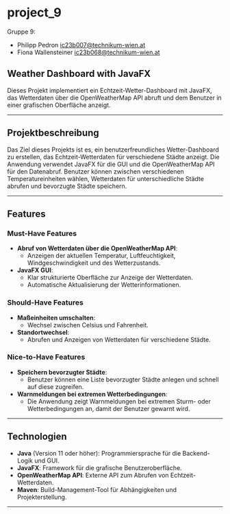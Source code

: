# project_9

Gruppe 9:
- Philipp Pedron ic23b007@technikum-wien.at
- Fiona Wallensteiner ic23b068@technikum-wien.at

## Weather Dashboard with JavaFX

Dieses Projekt implementiert ein Echtzeit-Wetter-Dashboard mit JavaFX, das Wetterdaten über die OpenWeatherMap API abruft und dem Benutzer in einer grafischen Oberfläche anzeigt.

---

## **Projektbeschreibung**
Das Ziel dieses Projekts ist es, ein benutzerfreundliches Wetter-Dashboard zu erstellen, das Echtzeit-Wetterdaten für verschiedene Städte anzeigt. Die Anwendung verwendet JavaFX für die GUI und die OpenWeatherMap API für den Datenabruf. Benutzer können zwischen verschiedenen Temperatureinheiten wählen, Wetterdaten für unterschiedliche Städte abrufen und bevorzugte Städte speichern.

---

## **Features**

### **Must-Have Features**
- **Abruf von Wetterdaten über die OpenWeatherMap API**:
    - Anzeigen der aktuellen Temperatur, Luftfeuchtigkeit, Windgeschwindigkeit und des Wetterzustands.
- **JavaFX GUI**:
    - Klar strukturierte Oberfläche zur Anzeige der Wetterdaten.
    - Automatische Aktualisierung der Wetterinformationen.

### **Should-Have Features**
- **Maßeinheiten umschalten**:
    - Wechsel zwischen Celsius und Fahrenheit.
- **Standortwechsel**:
    - Abrufen und Anzeigen von Wetterdaten für verschiedene Städte.

### **Nice-to-Have Features**
- **Speichern bevorzugter Städte**:
    - Benutzer können eine Liste bevorzugter Städte anlegen und schnell auf diese zugreifen.
- **Warnmeldungen bei extremen Wetterbedingungen**:
    - Die Anwendung zeigt Warnmeldungen bei extremen Sturm- oder Wetterbedingungen an, damit der Benutzer gewarnt wird.

---

## **Technologien**
- **Java** (Version 11 oder höher): Programmiersprache für die Backend-Logik und GUI.
- **JavaFX**: Framework für die grafische Benutzeroberfläche.
- **OpenWeatherMap API**: Externe API zum Abrufen von Echtzeit-Wetterdaten.
- **Maven**: Build-Management-Tool für Abhängigkeiten und Projekterstellung.

---
